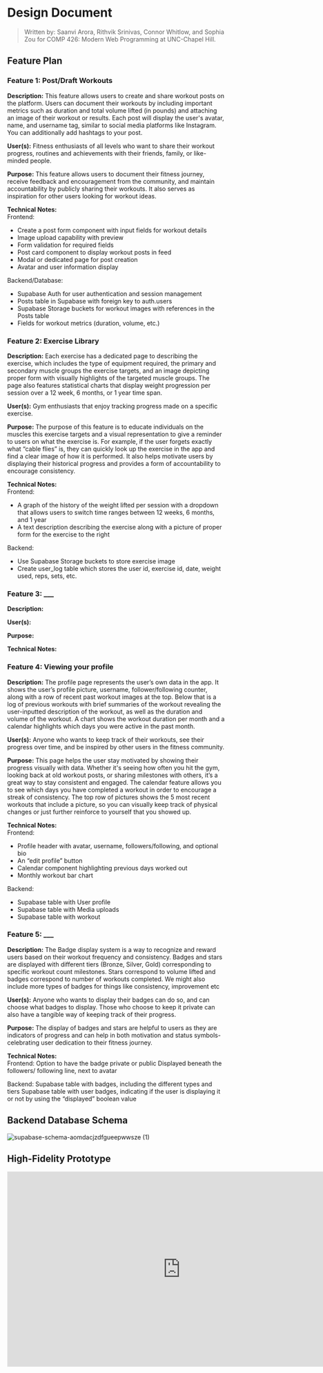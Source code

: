 # Design Document

> Written by: Saanvi Arora, Rithvik Srinivas, Connor Whitlow, and Sophia Zou for COMP 426: Modern Web Programming at UNC-Chapel Hill.

## Feature Plan

### Feature 1: Post/Draft Workouts

**Description:** This feature allows users to create and share workout posts on the platform. Users can document their workouts by including important metrics such as duration and total volume lifted (in pounds) and attaching an image of their workout or results. Each post will display the user's avatar, name, and username tag, similar to social media platforms like Instagram. You can additionally add hashtags to your post.


**User(s):** Fitness enthusiasts of all levels who want to share their workout progress, routines and achievements with their friends, family, or like-minded people.


**Purpose:** This feature allows users to document their fitness journey, receive feedback and encouragement from the community, and maintain accountability by publicly sharing their workouts. It also serves as inspiration for other users looking for workout ideas.


**Technical Notes:** \
Frontend:
- Create a post form component with input fields for workout details
- Image upload capability with preview
- Form validation for required fields
- Post card component to display workout posts in feed
- Modal or dedicated page for post creation
- Avatar and user information display

Backend/Database:
- Supabase Auth for user authentication and session management
- Posts table in Supabase with foreign key to auth.users
- Supabase Storage buckets for workout images with references in the Posts table
- Fields for workout metrics (duration, volume, etc.)



### Feature 2: Exercise Library

**Description:**  Each exercise has a dedicated page to describing the exercise, which includes the type of equipment required, the primary and secondary muscle groups the exercise targets, and an image depicting proper form with visually highlights of the targeted muscle groups. The page also features statistical charts that display weight progression per session over a 12 week, 6 months, or 1 year time span. 


**User(s):**  Gym enthusiasts that enjoy tracking progress made on a specific exercise.


**Purpose:** The purpose of this feature is to educate individuals on the muscles this exercise targets and a visual representation to give a reminder to users on what the exercise is. For example, if the user forgets exactly what “cable flies” is, they can quickly look up the exercise in the app and find a clear image of how it is performed. It also helps motivate users by displaying their historical progress and provides a form of accountability to encourage consistency.


**Technical Notes:** \
Frontend:
- A graph of the history of the weight lifted per session with a dropdown that allows users to switch time ranges between 12 weeks, 6 months, and 1 year
- A text description describing the exercise along with a picture of proper form for the exercise to the right 

Backend: 
- Use Supabase Storage buckets to store exercise image
- Create user_log table which stores the user id, exercise id, date, weight used, reps, sets, etc.


### Feature 3: ___

**Description:**

**User(s):**

**Purpose:**

**Technical Notes:**

### Feature 4: Viewing your profile


**Description:** The profile page represents the user’s own data in the app. It shows the user’s profile picture, username, follower/following counter, along with a row of recent past workout images at the top. Below that is a log of previous workouts with brief summaries of the workout revealing the user-inputted description of the workout, as well as the duration and volume of the workout. A chart shows the workout duration per month and a calendar highlights which days you were active in the past month. 


**User(s):** Anyone who wants to keep track of their workouts, see their progress over time, and be inspired by other users in the fitness community.


**Purpose:** This page helps the user stay motivated by showing their progress visually with data. Whether it's seeing how often you hit the gym, looking back at old workout posts, or sharing milestones with others, it’s a great way to stay consistent and engaged. The calendar feature allows you to see which days you have completed a workout in order to encourage a streak of consistency. The top row of pictures shows the 5 most recent workouts that include a picture, so you can visually keep track of physical changes or just further reinforce to yourself that you showed up. 



**Technical Notes:** \
Frontend:
- Profile header with avatar, username, followers/following, and optional bio
- An “edit profile” button
- Calendar component highlighting previous days worked out
- Monthly workout bar chart
  
Backend:
- Supabase table with User profile
- Supabase table with Media uploads
- Supabase table with workout


### Feature 5: ___

**Description:** The Badge display system is a way to recognize and reward users based on their workout frequency and consistency. Badges and stars are displayed with different tiers (Bronze, Silver, Gold) corresponding to specific workout count milestones. Stars correspond to volume lifted and badges correspond to number of workouts completed. We might also include more types of badges for things like consistency, improvement etc 


**User(s):** Anyone who wants to display their badges can do so, and can choose what badges to display. Those who choose to keep it private can also have a tangible way of keeping track of their progress.


**Purpose:** The display of badges and stars are helpful to users as they are indicators of progress and can help in both motivation and status symbols- celebrating user dedication to their fitness journey.

**Technical Notes:** \
Frontend:
Option to have the badge private or public 
Displayed beneath the followers/ following line, next to avatar

Backend:
Supabase table with badges, including the different types and tiers
Supabase table with user badges, indicating if the user is displaying it or not by using the “displayed” boolean value


## Backend Database Schema
![supabase-schema-aomdacjzdfgueepwwsze (1)](https://github.com/user-attachments/assets/08dc719f-c8a5-4259-85a1-d2a55eec08af)



## High-Fidelity Prototype

<iframe style="border: 1px solid rgba(0, 0, 0, 0.1);" width="800" height="450" src="https://embed.figma.com/design/YitPmldXJdAzhB7ScDKOCC/Team-17-Pulse-Prototype?node-id=2-287&embed-host=share" allowfullscreen></iframe>
